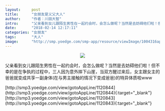 ```yaml
---
layout:     post
title:      "女朋友是义父大人"
author:     "作者：川田大智"
intro:      "父亲看到女儿跟陌生男性在一起约会时，会怎么做呢？当然是去妨碍他们啦！但不幸的是在争执的过程中，三人因为意外摔下山崖，当双方醒过来后，女主跟女主的爸爸就变成共享一副身体(在与男主接触的情况下变成爸爸)的特异体质啦www"
date:       "2018-02-14 12:17:11"
categories: "女朋友"
tags:       "大人"
image:      "http://smp.yoedge.com/smp-app/resource/viewImage/1004316appline.png"
---
```

<div style="text-align: center">
<p><img src="http://smp.yoedge.com/smp-app/resource/viewImage/1004316appline.png"/></p>
</div>
<p class="post-meta">
<span>父亲看到女儿跟陌生男性在一起约会时，会怎么做呢？当然是去妨碍他们啦！但不幸的是在争执的过程中，三人因为意外摔下山崖，当双方醒过来后，女主跟女主的爸爸就变成共享一副身体(在与男主接触的情况下变成爸爸)的特异体质啦www</span>
</p>
[http://smp3.yoedge.com/view/gotoAppLine/1120844](http://smp3.yoedge.com/view/gotoAppLine/1120844){:target="_blank"}
[http://smp3.yoedge.com/view/gotoAppLine/1120843](http://smp3.yoedge.com/view/gotoAppLine/1120843){:target="_blank"}


